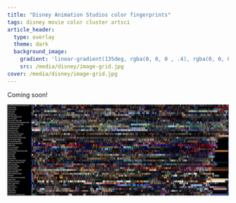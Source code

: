 ```yaml
---
title: "Disney Animation Studios color fingerprints"
tags: disney movie color cluster artsci
article_header:
  type: overlay
  theme: dark
  background_image:
    gradient: 'linear-gradient(135deg, rgba(0, 0, 0 , .4), rgba(0, 0, 0, .4))'
    src: /media/disney/image-grid.jpg
cover: /media/disney/image-grid.jpg
---
```


Coming soon!

<!--more-->


![](/media/disney/image-grid.jpg)
